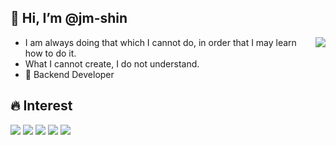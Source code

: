 ## 👋 Hi, I’m @jm-shin

<img align="right" src="https://github-readme-stats.vercel.app/api?username=jm-shin&count_private=true&show_icons=true&bg_color=00000000&hide_title=true&hide_border=true&theme=merko" />

- I am always doing that which I cannot do, in order that I may learn how to do it.
- What I cannot create, I do not understand.
- :hammer: Backend Developer

## 🔥 Interest
<img src="https://img.shields.io/badge/-Object--Oriented%20Programming-orange">
<img src="https://img.shields.io/badge/-Functional%20Programming-green">
<img src="https://img.shields.io/badge/-Polyglot%20Programming-blue">
<img src="https://img.shields.io/badge/-Domain%20Driven%20Design-lightgrey">
<img src="https://img.shields.io/badge/-Unit%20Test-ff69b4">
